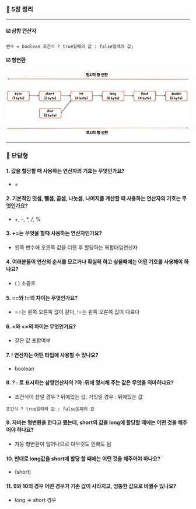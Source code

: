 ### 💭 5장 정리

---

#### ☑️ 삼항 연산자
```
변수 = boolean 조건식 ? true일때의 값 : false일때의 값;
```

#### ☑️ 형변환

![img.png](img.png)

---

### 💭 단답형

#### 1. 값을 할당할 때 사용하는 연산자의 기호는 무엇인가요?

- =

#### 2. 기본적인 덧셈, 뺄셈, 곱셈, 나눗셈, 나머지를 계산할 때 사용하는 연산자의 기호는 무엇인가요?

- +, -, *, /, %

#### 3. +=는 무엇을 할때 사용하는 연산자인가요?

- 왼쪽 변수에 오른쪽 값을 더한 후 할당하는 복합대입연산자

#### 4. 여러분들이 연산의 순서를 모르거나 확실히 하고 싶을때에는 어떤 기호를 사용해야 하나요?

- ( ) 소괄호

#### 5. ==와 !=의 차이는 무엇인가요?

- ==는 왼쪽 오른쪽 값이 같다, !=는 왼쪽 오른쪽 값이 다르다

#### 6. <와 <=의 차이는 무엇인가요?

- 같은 값 포함여부

#### 7. ! 연산자는 어떤 타입에 사용할 수 있나요?

- boolean

#### 8. ? : 로 표시하는 삼항연산자의 ?와 :뒤에 명시해 주는 값은 무엇을 의마하나요?

- 조건식이 참일 경우 ? 뒤에있는 값, 거짓일 경우 : 뒤에있는 값
```
조건식 ? true일때의 값 : false일떄의 값
```

#### 9. 자바는 형변환을 한다고 했는데, short의 값을 long에 할당할 때에는 어떤 것을 해주어야 하나요?

- 자동 형변환이 일어나므로 아무것도 안해도 됨

#### 10. 반대로 long값을 short에 할당 할 때에는 어떤 것을 해주어야 하나요?

- (short)

#### 11. 9와 10의 경우 어떤 경우가 기존 값이 사라지고, 엉뚱한 값으로 바뀔수 있나요?

- long => short 경우